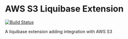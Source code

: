 # AWS S3 Liquibase Extension
[![Build Status](https://travis-ci.org/miron4dev/liquibase-s3.svg?branch=master)](https://travis-ci.org/miron4dev/liquibase-s3)

A liquibase extension adding integration with AWS S3
